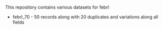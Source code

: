 This repository contains various datasets for febrl

- febrl_70 - 50 records along with 20 duplicates and variations along all fields

